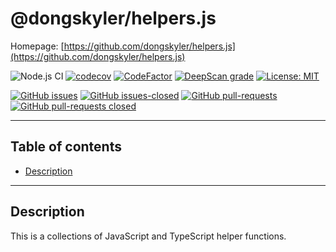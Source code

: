 # @dongskyler/helpers.js

Homepage: [https://github.com/dongskyler/helpers.js](https://github.com/dongskyler/helpers.js)

![Node.js CI](https://github.com/dongskyler/helpers.js/workflows/Node.js%20CI/badge.svg)
[![codecov](https://codecov.io/gh/dongskyler/helpers.js/branch/master/graph/badge.svg)](https://codecov.io/gh/dongskyler/helpers.js)
[![CodeFactor](https://www.codefactor.io/repository/github/dongskyler/helpers.js/badge)](https://www.codefactor.io/repository/github/dongskyler/helpers.js)
[![DeepScan grade](https://deepscan.io/api/teams/9441/projects/13355/branches/222136/badge/grade.svg)](https://deepscan.io/dashboard#view=project&tid=9441&pid=13355&bid=222136)
[![License: MIT](https://img.shields.io/badge/License-MIT-yellow.svg)](https://opensource.org/licenses/MIT)

[![GitHub issues](https://img.shields.io/github/issues/dongskyler/helpers.js.svg)](https://GitHub.com/dongskyler/helpers.js/issues/)
[![GitHub issues-closed](https://img.shields.io/github/issues-closed/dongskyler/helpers.js.svg)](https://GitHub.com/dongskyler/helpers.js/issues?q=is%3Aissue+is%3Aclosed)
[![GitHub pull-requests](https://img.shields.io/github/issues-pr/dongskyler/helpers.js.svg)](https://GitHub.com/dongskyler/helpers.js/pulls/)
[![GitHub pull-requests closed](https://img.shields.io/github/issues-pr-closed/dongskyler/helpers.js.svg)](https://GitHub.com/dongskyler/helpers.js/pulls/)

---

## Table of contents

- [Description](#description)

---

## Description

This is a collections of JavaScript and TypeScript helper functions.
